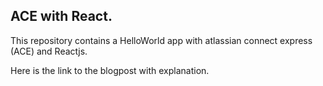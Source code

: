 ## ACE with React.

This repository contains a HelloWorld app with atlassian connect express (ACE) and Reactjs.

Here is the link to the blogpost with explanation.